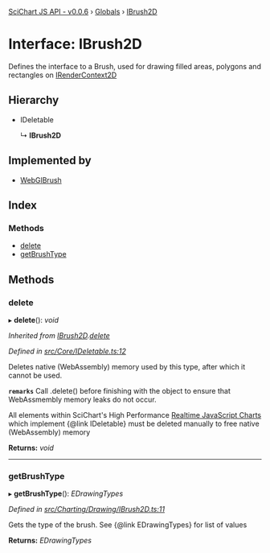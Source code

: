 [SciChart JS API - v0.0.6](../README.md) › [Globals](../globals.md) › [IBrush2D](ibrush2d.md)

# Interface: IBrush2D

Defines the interface to a Brush, used for drawing filled areas, polygons and rectangles on [IRenderContext2D](irendercontext2d.md)

## Hierarchy

* IDeletable

  ↳ **IBrush2D**

## Implemented by

* [WebGlBrush](../classes/webglbrush.md)

## Index

### Methods

* [delete](ibrush2d.md#delete)
* [getBrushType](ibrush2d.md#getbrushtype)

## Methods

###  delete

▸ **delete**(): *void*

*Inherited from [IBrush2D](ibrush2d.md).[delete](ibrush2d.md#delete)*

*Defined in [src/Core/IDeletable.ts:12](https://github.com/ABTSoftware/SciChart.Dev/blob/34ff3115c2/Web/src/SciChart/src/Core/IDeletable.ts#L12)*

Deletes native (WebAssembly) memory used by this type, after which it cannot be used.

**`remarks`** 
Call .delete() before finishing with the object to ensure that WebAssmembly memory leaks do
not occur.

All elements within SciChart's High Performance
[Realtime JavaScript Charts](https://www.scichart.com/javascript-chart-features) which implement
{@link IDeletable} must be deleted manually to free native (WebAssembly) memory

**Returns:** *void*

___

###  getBrushType

▸ **getBrushType**(): *EDrawingTypes*

*Defined in [src/Charting/Drawing/IBrush2D.ts:11](https://github.com/ABTSoftware/SciChart.Dev/blob/34ff3115c2/Web/src/SciChart/src/Charting/Drawing/IBrush2D.ts#L11)*

Gets the type of the brush. See {@link EDrawingTypes} for list of values

**Returns:** *EDrawingTypes*
